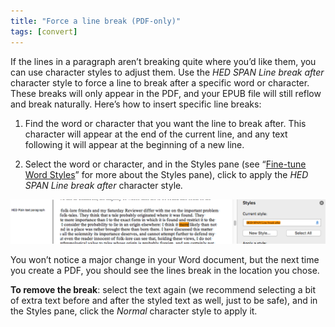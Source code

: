 ```yaml
---
title: "Force a line break (PDF-only)"
tags: [convert]
---
```

 
<html><body><section data-type="chapter" class="hsecchapter" data-hederis-type="hsecchapter" id="force-line-break" data-pi-attrs="id: force-line-break; data-tags: convert;" role="doc-chapter" data-tags="convert" data-author-name=" " data-book-title=" " title="Force a line break (PDF-only)"><p class="hblkp" data-hederis-type="hblkp" id="pCULiLe7H">If the lines in a paragraph aren&#8217;t breaking quite where you&#8217;d like them, you can use character styles to adjust them. Use the <em data-hederis-type="hspanem" id="pevxpNwGe">HED SPAN Line break after</em> character style to force a line to break after a specific word or character. These breaks will only appear in the PDF, and your EPUB file will still reflow and break naturally. Here&#8217;s how to insert specific line breaks: </p><ol class="hwprnumlist" data-hederis-type="hwprnumlist" id="pjOgbtn1x"><li class="hblkoli" data-hederis-type="hblkoli" id="livSwUMrz1"><p class="hblkoli" data-hederis-type="hblklip" id="pVlQairLj">Find the word or character that you want the line to break after. This character will appear at the end of the current line, and any text following it will appear at the beginning of a new line.</p></li><li class="hblkoli" data-hederis-type="hblkoli" id="lipuh4pnoq"><p class="hblkoli" data-hederis-type="hblklip" id="pdW4cFuiy">Select the word or character, and in the Styles pane (see &#8220;<a href="{% link _docs/fine-tune-styles.md %}" class="hspana" data-hederis-type="hspana" id="pYiRa8JCE">Fine-tune Word Styles</a>&#8221; for more about the Styles pane), click to apply the <em class="hspanem" data-hederis-type="hspanem" id="pbR9I82dq">HED SPAN Line break after </em>character style<em class="hspanem" data-hederis-type="hspanem" id="p3KwRrwuh">.</em></p></li></ol><img data-hederis-type="hblkimg" class="hblkimg" id="piJQjjcb6" src="/images/forcelinebr.png" data-img-src="/images/forcelinebr.png"/><p class="hblkp" data-hederis-type="hblkp" id="p67bc71kX">You won&#8217;t notice a major change in your Word document, but the next time you create a PDF, you should see the lines break in the location you chose.</p><p class="hblkp" data-hederis-type="hblkp" id="pdzYD02jH"><strong data-hederis-type="hspanstrong" id="pnVPZgtS5">To remove the break</strong>: select the text again (we recommend selecting a bit of extra text before and after the styled text as well, just to be safe), and in the Styles pane, click the <em class="hspanem" data-hederis-type="hspanem" id="pKPGWJrok">Normal</em> character style to apply it.</p></section></body></html>
